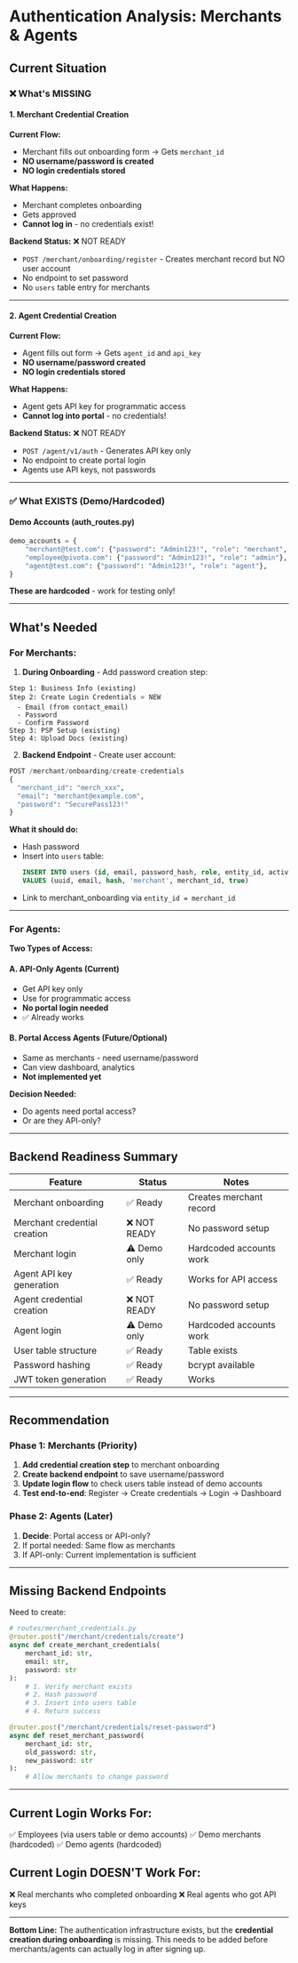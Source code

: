 # Authentication Analysis: Merchants & Agents

## Current Situation

### ❌ What's MISSING

#### 1. **Merchant Credential Creation**
**Current Flow:**
- Merchant fills out onboarding form → Gets `merchant_id`
- **NO username/password is created**
- **NO login credentials stored**

**What Happens:**
- Merchant completes onboarding
- Gets approved
- **Cannot log in** - no credentials exist!

**Backend Status:** ❌ NOT READY
- `POST /merchant/onboarding/register` - Creates merchant record but NO user account
- No endpoint to set password
- No `users` table entry for merchants

---

#### 2. **Agent Credential Creation**  
**Current Flow:**
- Agent fills out form → Gets `agent_id` and `api_key`
- **NO username/password created**
- **NO login credentials stored**

**What Happens:**
- Agent gets API key for programmatic access
- **Cannot log into portal** - no credentials!

**Backend Status:** ❌ NOT READY
- `POST /agent/v1/auth` - Generates API key only
- No endpoint to create portal login
- Agents use API keys, not passwords

---

### ✅ What EXISTS (Demo/Hardcoded)

#### Demo Accounts (auth_routes.py)
```python
demo_accounts = {
    "merchant@test.com": {"password": "Admin123!", "role": "merchant", "merchant_id": "merch_xxx"},
    "employee@pivota.com": {"password": "Admin123!", "role": "admin"},
    "agent@test.com": {"password": "Admin123!", "role": "agent"},
}
```

**These are hardcoded** - work for testing only!

---

## What's Needed

### For Merchants:

1. **During Onboarding** - Add password creation step:
```
Step 1: Business Info (existing)
Step 2: Create Login Credentials ⭐ NEW
  - Email (from contact_email)
  - Password
  - Confirm Password
Step 3: PSP Setup (existing)
Step 4: Upload Docs (existing)
```

2. **Backend Endpoint** - Create user account:
```python
POST /merchant/onboarding/create-credentials
{
  "merchant_id": "merch_xxx",
  "email": "merchant@example.com",
  "password": "SecurePass123!"
}
```

**What it should do:**
- Hash password
- Insert into `users` table:
  ```sql
  INSERT INTO users (id, email, password_hash, role, entity_id, active)
  VALUES (uuid, email, hash, 'merchant', merchant_id, true)
  ```
- Link to merchant_onboarding via `entity_id = merchant_id`

---

### For Agents:

**Two Types of Access:**

#### A. **API-Only Agents** (Current)
- Get API key only
- Use for programmatic access
- **No portal login needed**
- ✅ Already works

#### B. **Portal Access Agents** (Future/Optional)
- Same as merchants - need username/password
- Can view dashboard, analytics
- **Not implemented yet**

**Decision Needed:**
- Do agents need portal access?
- Or are they API-only?

---

## Backend Readiness Summary

| Feature | Status | Notes |
|---------|--------|-------|
| Merchant onboarding | ✅ Ready | Creates merchant record |
| Merchant credential creation | ❌ NOT READY | No password setup |
| Merchant login | ⚠️ Demo only | Hardcoded accounts work |
| Agent API key generation | ✅ Ready | Works for API access |
| Agent credential creation | ❌ NOT READY | No password setup |
| Agent login | ⚠️ Demo only | Hardcoded accounts work |
| User table structure | ✅ Ready | Table exists |
| Password hashing | ✅ Ready | bcrypt available |
| JWT token generation | ✅ Ready | Works |

---

## Recommendation

### Phase 1: Merchants (Priority)
1. **Add credential creation step** to merchant onboarding
2. **Create backend endpoint** to save username/password
3. **Update login flow** to check users table instead of demo accounts
4. **Test end-to-end**: Register → Create credentials → Login → Dashboard

### Phase 2: Agents (Later)
1. **Decide**: Portal access or API-only?
2. If portal needed: Same flow as merchants
3. If API-only: Current implementation is sufficient

---

## Missing Backend Endpoints

Need to create:

```python
# routes/merchant_credentials.py
@router.post("/merchant/credentials/create")
async def create_merchant_credentials(
    merchant_id: str,
    email: str,
    password: str
):
    # 1. Verify merchant exists
    # 2. Hash password
    # 3. Insert into users table
    # 4. Return success

@router.post("/merchant/credentials/reset-password")
async def reset_merchant_password(
    merchant_id: str,
    old_password: str,
    new_password: str
):
    # Allow merchants to change password
```

---

## Current Login Works For:
✅ Employees (via users table or demo accounts)
✅ Demo merchants (hardcoded)
✅ Demo agents (hardcoded)

## Current Login DOESN'T Work For:
❌ Real merchants who completed onboarding
❌ Real agents who got API keys

---

**Bottom Line:** 
The authentication infrastructure exists, but the **credential creation during onboarding** is missing. This needs to be added before merchants/agents can actually log in after signing up.





